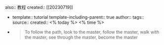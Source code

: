 also:: 教程
created:: [[20230719]]

  - template:: tutorial
    template-including-parent:: true
    author:: 
    tags:: 
    source:: 
    created:: <% today %> <% time %>
- > To follow the path,
  look to the master,
  follow the master,
  walk with the master,
  see through the master,
  become the master